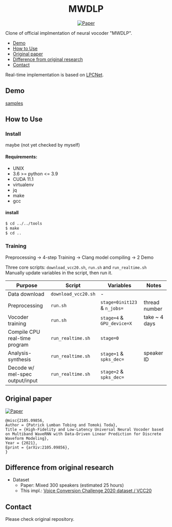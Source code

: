 <div align="center">

# MWDLP <!-- omit in toc -->
<!-- [![Open In Colab](https://colab.research.google.com/assets/colab-badge.svg)][notebook] -->
[![Paper](http://img.shields.io/badge/paper-arxiv.2105.09856-B31B1B.svg)][paper]  

</div>

Clone of official implmentation of neural vocoder "MWDLP".

<!-- generated by [Markdown All in One](https://marketplace.visualstudio.com/items?itemName=yzhang.markdown-all-in-one) -->
- [Demo](#demo)
- [How to Use](#how-to-use)
- [Original paper](#original-paper)
- [Difference from original research](#difference-from-original-research)
- [Contact](#contact)

Real-time implementation is based on [LPCNet](https://github.com/mozilla/LPCNet/).

## Demo
[samples](https://demo-mwdlp-interspeech2021.audioeval.net/)

## How to Use
<!-- ### Quick training <!- omit in toc ->
Jump to **[Notebook in Google Colaboratory][notebook]**, then Run. that's all!!  
 -->
### Install <!-- omit in toc -->
maybe (not yet checked by myself)  

#### Requirements:
- UNIX
- 3.6 >= python <= 3.9
- CUDA 11.1
- virtualenv
- jq
- make
- gcc

#### install
```bash
$ cd ../../tools
$ make
$ cd ..
```



### Training <!-- omit in toc -->
Preprocessing -> 4-step Training -> Clang model compiling -> 2 Demo  

Three core scripts: `download_vcc20.sh`, `run.sh` and `run_realtime.sh`  
Manually update variables in the script, then run it.  

| Purpose                          |       Script        |     Variables              | Notes           |
| -------------------------------- | ------------------- | -------------------------- |---------------- |
| Data download                    | `download_vcc20.sh` |    -                       |                 |
| Preprocessing                    | `run.sh`            | `stage=0init123` & `n_jobs=` | thread number |
| Vocoder training                 | `run.sh`            | `stage=4` & `GPU_device=X` | take ~ 4   days |
| Compile CPU real-time program    | `run_realtime.sh`   | `stage=0`                  |                 |
| Analysis-synthesis               | `run_realtime.sh`   | `stage=1` & `spks_dec=`    | speaker ID      |
| Decode w/ mel-spec output/input  | `run_realtime.sh`   | `stage=2` & `spks_dec=`    |                 |

<!-- ### Training Speed <!- omit in toc ->
3.37 [iter/sec] @ NVIDIA T4 Google Colaboratory (AMP+)
 -->
 
## Original paper
[![Paper](http://img.shields.io/badge/paper-arxiv.2105.09856-B31B1B.svg)][paper]  
<!-- https://arxiv2bibtex.org/?q=2105.09856&format=bibtex -->
```
@misc{2105.09856,
Author = {Patrick Lumban Tobing and Tomoki Toda},
Title = {High-Fidelity and Low-Latency Universal Neural Vocoder based on Multiband WaveRNN with Data-Driven Linear Prediction for Discrete Waveform Modeling},
Year = {2021},
Eprint = {arXiv:2105.09856},
}
```

[paper]:https://arxiv.org/abs/2105.09856

## Difference from original research
- Dataset
  - Paper: Mixed 300 speakers (estimated 25 hours)
  - This impl.: [Voice Conversion Challenge 2020 dataset / VCC20](http://vc-challenge.org/)

## Contact
Please check original repository.
